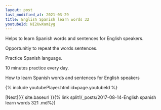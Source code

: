 ```yaml
---
layout: post
last_modified_at: 2021-03-29
title: English Spanish learn words 32 
youtubeId: NI2UwXam1yg
---
```

 
 
Helps to learn Spanish words and sentences for English speakers.

Opportunitiy to repeat the words sentences. 

Practice Spanish language. 
 
10 minutes practice every day. 
 
How to learn Spanish words and sentences for English speakers 
 
{% include youtubePlayer.html id=page.youtubeId %}
 
 
[Next]({{ site.baseurl }}{% link  split1/_posts/2017-08-14-English spanish learn words 321 .md%})
 
